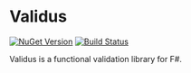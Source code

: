 # Validus

[![NuGet Version](https://img.shields.io/nuget/v/Validus.svg)](https://www.nuget.org/packages/Validus)
[![Build Status](https://travis-ci.org/pimbrouwers/Validus.svg?branch=master)](https://travis-ci.org/pimbrouwers/Validus)

Validus is a functional validation library for F#.